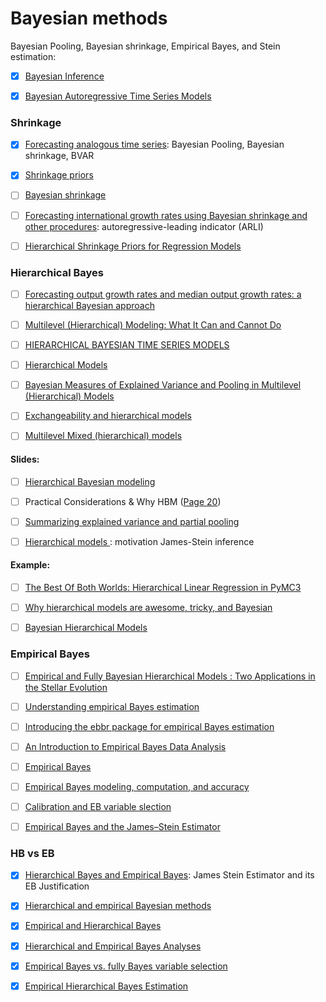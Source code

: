 # Bayesian methods

Bayesian Pooling, Bayesian shrinkage, Empirical Bayes, and Stein estimation:

- [x] [Bayesian Inference](http://pages.stat.wisc.edu/~larget/stat302/bayes.pdf)

- [x] [Bayesian Autoregressive Time Series Models](https://www.michaelchughes.com/blog/probability-basics/autoregressive-time-series-models/)

### Shrinkage 

  - [x] [Forecasting analogous time series](http://citeseerx.ist.psu.edu/viewdoc/download?doi=10.1.1.519.6011&rep=rep1&type=pdf): Bayesian Pooling, Bayesian shrinkage, BVAR  

- [x] [Shrinkage priors](http://www.jarad.me/courses/stat615/slides/Hierarchical/Hierarchical1.pdf)

- [ ] [Bayesian shrinkage](https://arxiv.org/pdf/1212.6088.pdf)

- [ ] [Forecasting international growth rates using Bayesian shrinkage and other procedures](https://www.sciencedirect.com/science/article/pii/0304407689900365): autoregressive-leading indicator (ARLI) 

- [ ] [Hierarchical Shrinkage Priors for Regression Models](https://projecteuclid.org/download/pdfview_1/euclid.ba/1453211963)


### Hierarchical Bayes

- [ ] [Forecasting output growth rates and median output growth rates: a hierarchical Bayesian approach](https://onlinelibrary.wiley.com/doi/pdf/10.1002/for.800)

- [ ] [Multilevel (Hierarchical) Modeling: What It Can and Cannot Do](http://www.stat.columbia.edu/~gelman/research/published/multi2.pdf)

- [ ] [HIERARCHICAL BAYESIAN TIME SERIES MODELS](https://pdfs.semanticscholar.org/73ae/e06d045f3a95cf598b6208b46362fb006e95.pdf?_ga=2.48066341.304278015.1541139922-1392297038.1541139922)

- [ ] [Hierarchical Models](https://www.cs.princeton.edu/courses/archive/fall11/cos597C/lectures/hierarchical-models.pdf)

- [ ] [Bayesian Measures of Explained Variance and
Pooling in Multilevel (Hierarchical) Models](http://www.stat.columbia.edu/~gelman/research/published/rsquared.pdf)

- [ ] [Exchangeability and hierarchical models](http://halweb.uc3m.es/esp/Personal/personas/causin/eng/2011-2012/Bayes/ch10.pdf)

- [ ] [Multilevel Mixed (hierarchical) models](http://fmwww.bc.edu/EC-C/S2013/823/EC823.S2013.nn07.slides.pdf)



#### Slides:

- [ ] [Hierarchical Bayesian modeling](https://www.stat.tamu.edu/~jlong/astrostat/ASTRO-WG4-HBMIntro.pdf)

- [ ] Practical Considerations & Why HBM ([Page 20](http://astrostatistics.psu.edu/RLectures/hierarchical.pdf))

- [ ] [Summarizing explained variance and partial pooling](https://web.as.uky.edu/statistics/users/pbreheny/701/S13/notes/4-18.pdf)


- [ ] [Hierarchical models ](https://www.ics.uci.edu/~sternh/courses/225/slides2new.pdf): motivation
James-Stein inference 

#### Example:



- [ ] [The Best Of Both Worlds: Hierarchical Linear Regression in PyMC3](https://twiecki.github.io/blog/2014/03/17/bayesian-glms-3/)

- [ ] [Why hierarchical models are awesome, tricky, and Bayesian](https://twiecki.github.io/blog/2017/02/08/bayesian-hierchical-non-centered/)


- [ ] [Bayesian Hierarchical Models](https://static1.squarespace.com/static/53dc912de4b05be42a8acc61/t/53ddc610e4b0e8a580e87e6e/1407043088020/BayesRnD72514.pdf)




### Empirical Bayes

- [ ] [Empirical and Fully Bayesian Hierarchical
Models : Two Applications in the Stellar
Evolution](https://hea-www.harvard.edu/AstroStat/Stat310_1415/ssj_20150210.pdf)


- [ ] [Understanding empirical Bayes estimation](http://varianceexplained.org/r/empirical_bayes_baseball/)

- [ ] [Introducing the ebbr package for empirical Bayes estimation](http://varianceexplained.org/r/ebbr-package/)

- [ ] [An Introduction to Empirical Bayes Data Analysis](http://www.biostat.jhsph.edu/~fdominic/teaching/bio656/labs/labs09/Casella.EmpBayes.pdf)

- [ ] [Empirical Bayes](http://statweb.stanford.edu/~ckirby/brad/other/CASI_Chap6_Nov2014.pdf)


- [ ] [Empirical Bayes modeling, computation, and accuracy](http://statweb.stanford.edu/~ckirby/brad/papers/2013EBModeling.pdf)

- [ ] [Calibration and EB variable slection](http://www-stat.wharton.upenn.edu/~edgeorge/Research_papers/EBVS.pdf)


- [ ] [Empirical Bayes and the
James–Stein Estimator](http://statweb.stanford.edu/~ckirby/brad/LSI/chapter1.pdf)



### HB vs EB



- [x] [Hierarchical Bayes and Empirical Bayes](https://www2.isye.gatech.edu/~brani/isyebayes/bank/handout8.pdf): James Stein Estimator and its EB Justification
  
- [x] [Hierarchical and empirical Bayesian methods](http://www.stats.ox.ac.uk/~reinert/stattheory/chapter1107.pdf)

  
- [x] [Empirical and Hierarchical Bayes](https://www.cs.ubc.ca/~schmidtm/Courses/540-W16/L19.pdf)

- [x] [Hierarchical and Empirical Bayes Analyses](https://www.stat.unipd.it/sites/default/files/bayesian-mod4.pdf)

- [x] [Empirical Bayes vs. fully Bayes variable selection](http://www-stat.wharton.upenn.edu/~edgeorge/Research_papers/CG%20JSPI%202008.pdf)

- [x] [Empirical Hierarchical Bayes Estimation](https://link.springer.com/chapter/10.1007/978-1-4612-2944-5_8)





